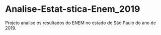 # Analise-Estat-stica-Enem_2019
Projeto analise os resultados do ENEM no estado de São Paulo do ano de 2019.
